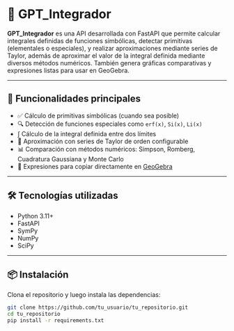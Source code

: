 # 📐 GPT_Integrador

**GPT_Integrador** es una API desarrollada con FastAPI que permite calcular integrales definidas de funciones simbólicas, detectar primitivas (elementales o especiales), y realizar aproximaciones mediante series de Taylor, además de aproximar el valor de la integral definida mediante diversos métodos numéricos. También genera gráficas comparativas y expresiones listas para usar en GeoGebra.

---

## 🚀 Funcionalidades principales

- ✅ Cálculo de primitivas simbólicas (cuando sea posible)
- 🔍 Detección de funciones especiales como `erf(x)`, `Si(x)`, `Li(x)`
- ∫ Cálculo de la integral definida entre dos límites
- 🔁 Aproximación con series de Taylor de orden configurable
- 📊 Comparación con métodos numéricos: Simpson, Romberg, Cuadratura Gaussiana y Monte Carlo
- 📎 Expresiones para copiar directamente en [GeoGebra](https://www.geogebra.org/graphing)

---

## 🛠 Tecnologías utilizadas

- Python 3.11+
- FastAPI
- SymPy
- NumPy
- SciPy

---

## 📦 Instalación

Clona el repositorio y luego instala las dependencias:

```bash
git clone https://github.com/tu_usuario/tu_repositorio.git
cd tu_repositorio
pip install -r requirements.txt
